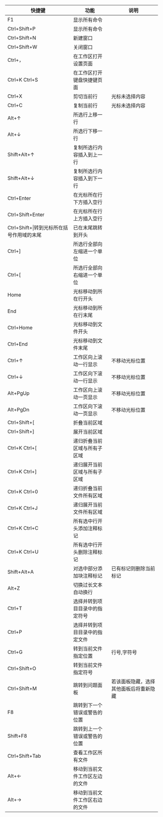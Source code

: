 |快捷键|功能|说明|
|---|---|---|
|F1|显示所有命令||
|Ctrl+Shift+P|显示所有命令||
|Ctrl+Shift+N|新建窗口||
|Ctrl+Shift+W|关闭窗口||
|Ctrl+，|在工作区打开设置页面||
|Ctrl+K Ctrl+S|在工作区打开键盘快捷键页面||
|Ctrl+X|剪切当前行|光标未选择内容|
|Ctrl+C|复制当前行|光标未选择内容|
|Alt+↑|所选行上移一行||
|Alt+↓|所选行下移一行||
|Shift+Alt+↑|复制所选行内容插入到上一行||
|Shift+Alt+↓|复制所选行内容插入到下一行||
|Ctrl+Enter|在光标所在行下方插入空行||
|Ctrl+Shift+Enter|在光标所在行上方插入空行||
|Ctrl+Shift+\\|转到光标所在括号作用域的末尾|已在末尾跳转到开头|
|Ctrl+]|所选行全部向左缩进一个单位||
|Ctrl+[|所选行全部向右缩进一个单位||
|Home|光标移动到所在行开头||
|End|光标移动到所在行末尾||
|Ctrl+Home|光标移动到文件开头||
|Ctrl+End|光标移动到文件末尾||
|Ctrl+↑|工作区向上滚动一行显示|不移动光标位置|
|Ctrl+↓|工作区向下滚动一行显示|不移动光标位置|
|Alt+PgUp|工作区向上滚动一页显示|不移动光标位置|
|Alt+PgDn|工作区向下滚动一页显示|不移动光标位置|
|Ctrl+Shift+[|折叠当前区域||
|Ctrl+Shift+]|展开当前区域||
|Ctrl+K Ctrl+[|递归折叠当前区域与所有子区域||
|Ctrl+K Ctrl+]|递归展开当前区域与所有子区域||
|Ctrl+K Ctrl+0|递归折叠当前文件所有区域||
|Ctrl+K Ctrl+J|递归展开当前文件所有区域||
|Ctrl+K Ctrl+C|所有选中行开头添加注释标记||
|Ctrl+K Ctrl+U|所有选中行开头删除注释标记||
|Shift+Alt+A|对选中部分添加块注释标记|已有标记则删除当前标记|
|Alt+Z|切换过长文本自动换行||
|Ctrl+T|选择并转到项目目录中的指定符号||
|Ctrl+P|选择并转到项目目录中的指定文件||
|Ctrl+G|转到当前文件指定位置|行号,字符号|
|Ctrl+Shift+O|转到当前文件指定符号||
|Ctrl+Shift+M|跳转到问题面板|若该面板隐藏，选择其他面板后将重新隐藏|
|F8|跳转到下一个错误或警告的位置||
|Shift+F8|跳转到上一个错误或警告的位置||
|Ctrl+Shift+Tab|查看工作区所有文件||
|Alt+←|移动到当前文件工作区左边的文件||
|Alt+→|移动到当前文件工作区右边的文件||
